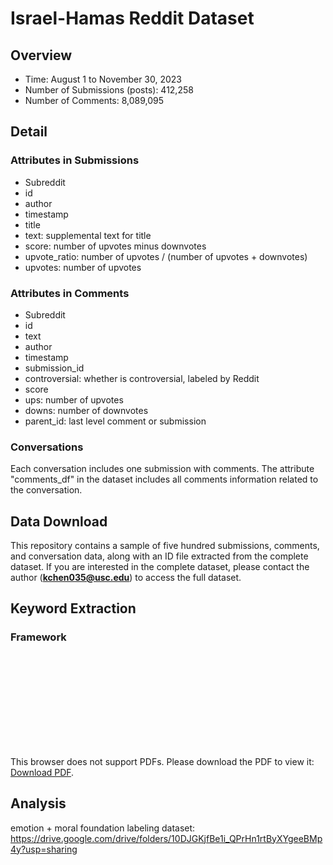 # Israel-Hamas Reddit Dataset
## Overview

- Time: August 1 to November 30, 2023
- Number of Submissions (posts): 412,258
- Number of Comments: 8,089,095

## Detail
### Attributes in Submissions
- Subreddit
- id
- author
- timestamp
- title
- text: supplemental text for title
- score: number of upvotes minus downvotes
- upvote_ratio: number of upvotes / (number of upvotes + downvotes)
- upvotes: number of upvotes

### Attributes in Comments
- Subreddit
- id
- text
- author
- timestamp
- submission_id
- controversial: whether is controversial, labeled by Reddit
- score
- ups: number of upvotes
- downs: number of downvotes
- parent_id: last level comment or submission

### Conversations
Each conversation includes one submission with comments. The attribute "comments_df" in the dataset includes all comments information related to the conversation.

## Data Download
This repository contains a sample of five hundred submissions, comments, and conversation data, along with an ID file extracted from the complete dataset.  If you are interested in the complete dataset, please contact the author (**kchen035@usc.edu**) to access the full dataset.

## Keyword Extraction
### Framework

<object data=".pdf" type="application/pdf" width="700px" height="700px">
    <embed src=".pdf">
        <p>This browser does not support PDFs. Please download the PDF to view it: <a href="http://yoursite.com/the.pdf">Download PDF</a>.</p>
    </embed>
</object>


## Analysis
emotion + moral foundation labeling dataset:
https://drive.google.com/drive/folders/10DJGKjfBe1i_QPrHn1rtByXYgeeBMp4y?usp=sharing
